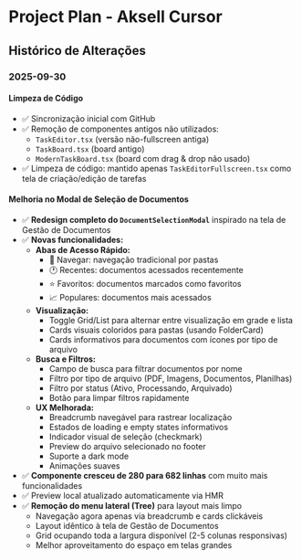 # Project Plan - Aksell Cursor

## Histórico de Alterações

### 2025-09-30

#### Limpeza de Código
- ✅ Sincronização inicial com GitHub
- ✅ Remoção de componentes antigos não utilizados:
  - `TaskEditor.tsx` (versão não-fullscreen antiga)
  - `TaskBoard.tsx` (board antigo)
  - `ModernTaskBoard.tsx` (board com drag & drop não usado)
- ✅ Limpeza de código: mantido apenas `TaskEditorFullscreen.tsx` como tela de criação/edição de tarefas

#### Melhoria no Modal de Seleção de Documentos
- ✅ **Redesign completo do `DocumentSelectionModal`** inspirado na tela de Gestão de Documentos
- ✅ **Novas funcionalidades:**
  - **Abas de Acesso Rápido:**
    - 📁 Navegar: navegação tradicional por pastas
    - 🕐 Recentes: documentos acessados recentemente
    - ⭐ Favoritos: documentos marcados como favoritos
    - 📈 Populares: documentos mais acessados
  - **Visualização:**
    - Toggle Grid/List para alternar entre visualização em grade e lista
    - Cards visuais coloridos para pastas (usando FolderCard)
    - Cards informativos para documentos com ícones por tipo de arquivo
  - **Busca e Filtros:**
    - Campo de busca para filtrar documentos por nome
    - Filtro por tipo de arquivo (PDF, Imagens, Documentos, Planilhas)
    - Filtro por status (Ativo, Processando, Arquivado)
    - Botão para limpar filtros rapidamente
  - **UX Melhorada:**
    - Breadcrumb navegável para rastrear localização
    - Estados de loading e empty states informativos
    - Indicador visual de seleção (checkmark)
    - Preview do arquivo selecionado no footer
    - Suporte a dark mode
    - Animações suaves
- ✅ **Componente cresceu de 280 para 682 linhas** com muito mais funcionalidades
- ✅ Preview local atualizado automaticamente via HMR
- ✅ **Remoção do menu lateral (Tree)** para layout mais limpo
  - Navegação agora apenas via breadcrumb e cards clickáveis
  - Layout idêntico à tela de Gestão de Documentos
  - Grid ocupando toda a largura disponível (2-5 colunas responsivas)
  - Melhor aproveitamento do espaço em telas grandes

